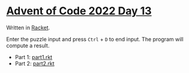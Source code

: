 # [Advent of Code 2022 Day 13](https://adventofcode.com/2022/day/13)

Written in [Racket](https://en.wikipedia.org/wiki/Racket_(programming_language)).

Enter the puzzle input and press `Ctrl` + `D` to end input. The program will compute a result.

  * Part 1: [part1.rkt](part1.rkt)
  * Part 2: [part2.rkt](part2.rkt)

